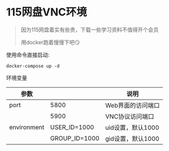 # 115网盘VNC环境

> 因为115网盘着实有些贵，下载一些学习资料不值得开个会员
>
> 用docker跑着慢慢下吧😏

使用命令直接启动:

```shell
docker-compose up -d
```

环境变量

| 参数        |               | 说明              |
| ----------- | ------------- | ----------------- |
| port        | 5800          | Web界面的访问端口 |
|             | 5900          | VNC协议访问端口   |
| environment | USER_ID=1000  | uid设置，默认1000 |
|             | GROUP_ID=1000 | gid设置，默认1000 |
